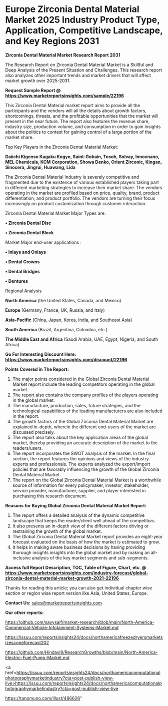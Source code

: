 # Europe Zirconia Dental Material Market 2025 Industry Product Type, Application, Competitive Landscape, and Key Regions 2031

<strong>Zirconia Dental Material Market Research Report 2031</strong>

The Research Report on Zirconia Dental Material Market is a Skillful and Deep Analysis of the Present Situation and Challenges. This research report also analyzes other important trends and market drivers that will affect market growth over 2025-2031.

<strong>Request Sample Report @ <a href=https://www.marketreportsinsights.com/sample/22196>https://www.marketreportsinsights.com/sample/22196</a></strong>

This Zirconia Dental Material market report aims to provide all the participants and the vendors will all the details about growth factors, shortcomings, threats, and the profitable opportunities that the market will present in the near future. The report also features the revenue share, industry size, production volume, and consumption in order to gain insights about the politics to contest for gaining control of a large portion of the market share.

Top Key Players in the Zirconia Dental Material Market:

<strong>Daiichi Kigenso Kagaku Kogyo, Saint-Gobain, Tosoh, Solvay, Innovnano, MEL Chemicals, KCM Corporation, Showa Denko, Orient Zirconic, Kingan, Sinocera, Jingrui, Huawang, Lida</strong>

The Zirconia Dental Material Industry is severely competitive and fragmented due to the existence of various established players taking part in different marketing strategies to increase their market share. The vendors operating in the market are profiled based on price, quality, brand, product differentiation, and product portfolio. The vendors are turning their focus increasingly on product customization through customer interaction.

Zirconia Dental Material Market Major Types are:

<strong>• Zirconia Dental Disc

• Zirconia Dental Block</strong>

Market Major end-user applications :

<strong>• Inlays and Onlays

• Dental Crowns

• Dental Bridges

• Dentures</strong>

Regional Analysis

</u><strong><b>North America</b></strong> (the United States, Canada, and Mexico)

<strong><b>Europe </b></strong>(Germany, France, UK, Russia, and Italy)

<strong><b>Asia-Pacific</b></strong> (China, Japan, Korea, India, and Southeast Asia)

<strong><b>South America</b></strong> (Brazil, Argentina, Colombia, etc.)

<strong><b>The Middle East and Africa</b></strong> (Saudi Arabia, UAE, Egypt, Nigeria, and South Africa)

<strong>Go For Interesting Discount Here: <a href=https://www.marketreportsinsights.com/discount/22196>https://www.marketreportsinsights.com/discount/22196</a></strong>

<strong>Points Covered in The Report:</strong>
<ol>
  <li>The major points considered in the Global Zirconia Dental Material Market report include the leading competitors operating in the global market.</li>
  <li>The report also contains the company profiles of the players operating in the global market.</li>
  <li>The manufacture, production, sales, future strategies, and the technological capabilities of the leading manufacturers are also included in the report.</li>
  <li>The growth factors of the Global Zirconia Dental Material Market are explained in-depth, wherein the different end-users of the market are discussed precisely.</li>
  <li>The report also talks about the key application areas of the global market, thereby providing an accurate description of the market to the readers/users.</li>
  <li>The report incorporates the SWOT analysis of the market. In the final section, the report features the opinions and views of the industry experts and professionals. The experts analyzed the export/import policies that are favorably influencing the growth of the Global Zirconia Dental Material Market.</li>
  <li>The report on the Global Zirconia Dental Material Market is a worthwhile source of information for every policymaker, investor, stakeholder, service provider, manufacturer, supplier, and player interested in purchasing this research document.</li>
</ol>
<strong>Reasons for Buying Global Zirconia Dental Material Market Report:</strong>

<ol>
  <li>The report offers a detailed analysis of the dynamic competitive landscape that keeps the reader/client well ahead of the competitors.</li>
  <li>It also presents an in-depth view of the different factors driving or restraining the growth of the global market.</li>
  <li>The Global Zirconia Dental Material Market report provides an eight-year forecast evaluated on the basis of how the market is estimated to grow.</li>
  <li>It helps in making aware business decisions by having providing thorough insights insights into the global market and by making an all-inclusive analysis of the key market segments and sub-segments.</li>
</ol>
<strong>Access full Report Description, TOC, Table of Figure, Chart, etc. @ <a href=https://www.marketreportsinsights.com/industry-forecast/global-zirconia-dental-material-market-growth-2021-22196>https://www.marketreportsinsights.com/industry-forecast/global-zirconia-dental-material-market-growth-2021-22196</a></strong>


Thanks for reading this article; you can also get individual chapter wise section or region wise report version like Asia, United States, Europe.

<strong>Contact Us:</strong>
sales@marketreportsinsights.com

<strong>Our other reports:</strong>

<a href=https://github.com/sayysaif/market-research/blob/main/North-America-Commercial-Vehicle-Infotainment-Systems-Market.md>https://github.com/sayysaif/market-research/blob/main/North-America-Commercial-Vehicle-Infotainment-Systems-Market.md</a>

<a href=https://issuu.com/reportsinsights24/docs/northamericafreezedryersmarketsizescopeforecast202>https://issuu.com/reportsinsights24/docs/northamericafreezedryersmarketsizescopeforecast202</a>

<a href=https://github.com/Hindavi8/ResearchGrowths/blob/main/North-America-Electric-Fuel-Pump-Market.md>https://github.com/Hindavi8/ResearchGrowths/blob/main/North-America-Electric-Fuel-Pump-Market.md</a>

<a href=https://issuu.com/reportsinsights24/docs/northamericacomputationalphotographymarketindustry?cta=post-publish-view-live>https://issuu.com/reportsinsights24/docs/northamericacomputationalphotographymarketindustry?cta=post-publish-view-live</a>

<a href=https://tanomuno.com/illust/486626>https://tanomuno.com/illust/486626</a>"
